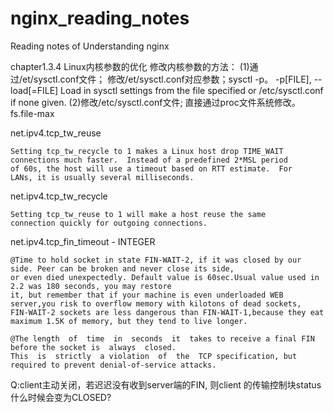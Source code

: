 # nginx_reading_notes
Reading notes of Understanding nginx


chapter1.3.4 Linux内核参数的优化 
    修改内核参数的方法：
        (1)通过/et/sysctl.conf文件；
            修改/et/sysctl.conf对应参数；sysctl -p。
            -p[FILE], --load[=FILE] Load  in  sysctl  settings  from  the file specified or /etc/sysctl.conf if none given. 
        (2)修改/etc/sysctl.conf文件;
            直接通过proc文件系统修改。
  fs.file-max
  
  net.ipv4.tcp_tw_reuse
  
    Setting tcp_tw_recycle to 1 makes a Linux host drop TIME_WAIT 
    connections much faster.  Instead of a predefined 2*MSL period 
    of 60s, the host will use a timeout based on RTT estimate.  For 
    LANs, it is usually several milliseconds. 
  net.ipv4.tcp_tw_recycle
  
    Setting tcp_tw_reuse to 1 will make a host reuse the same 
    connection quickly for outgoing connections. 
  net.ipv4.tcp_fin_timeout - INTEGER
  
    @Time to hold socket in state FIN-WAIT-2, if it was closed by our side. Peer can be broken and never close its side,
    or even died unexpectedly. Default value is 60sec.Usual value used in 2.2 was 180 seconds, you may restore
    it, but remember that if your machine is even underloaded WEB server,you risk to overflow memory with kilotons of dead sockets,
    FIN-WAIT-2 sockets are less dangerous than FIN-WAIT-1,because they eat maximum 1.5K of memory, but they tend to live longer.	
    
    @The length  of  time  in  seconds  it  takes to receive a final FIN before the socket is  always  closed.  
    This  is  strictly  a violation  of  the  TCP specification, but required to prevent denial-of-service attacks.
  Q:client主动关闭，若迟迟没有收到server端的FIN, 则client 的传输控制块status什么时候会变为CLOSED?
  
